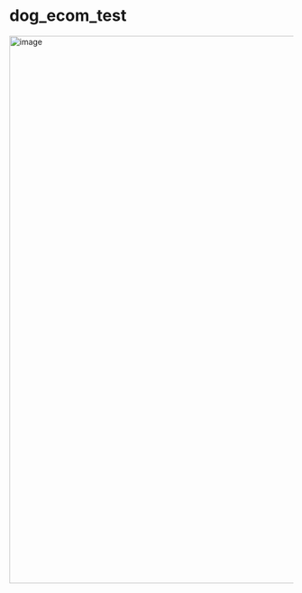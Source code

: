 # dog_ecom_test
<img width="972" alt="image" src="https://github.com/user-attachments/assets/24c64047-c729-4c14-b103-233def25da85">
